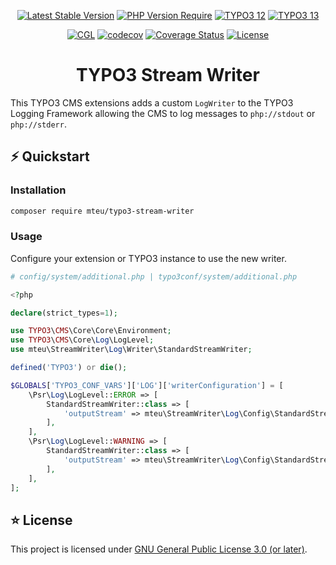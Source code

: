 <div align="center">

[![Latest Stable Version](http://poser.pugx.org/mteu/typo3-stream-writer/v)](https://packagist.org/packages/mteu/typo3-stream-writer)
[![PHP Version Require](http://poser.pugx.org/mteu/typo3-stream-writer/require/php)](https://packagist.org/packages/mteu/typo3-stream-writer)
[![TYPO3 12](https://img.shields.io/badge/TYPO3-12-orange.svg)](https://get.typo3.org/version/12)
[![TYPO3 13](https://img.shields.io/badge/TYPO3-13-orange.svg)](https://get.typo3.org/version/13)

[![CGL](https://github.com/mteu/typo3-stream-writer/actions/workflows/cgl.yaml/badge.svg)](https://github.com/mteu/typo3-stream-writer/actions/workflows/cgl.yaml)
[![codecov](https://codecov.io/gh/mteu/typo3-stream-writer/graph/badge.svg?token=XIx5ikuAYF)](https://codecov.io/gh/mteu/typo3-stream-writer)
[![Coverage Status](https://coveralls.io/repos/github/mteu/typo3-stream-writer/badge.svg)](https://coveralls.io/github/mteu/typo3-stream-writer)
[![License](http://poser.pugx.org/mteu/typo3-stream-writer/license)](https://packagist.org/packages/mteu/typo3-stream-writer)

# TYPO3 Stream Writer
</div>

This TYPO3 CMS extensions adds a custom `LogWriter` to the TYPO3 Logging Framework allowing the CMS to log messages to
`php://stdout` or `php://stderr`.

## ⚡️ Quickstart

### Installation
```bash
composer require mteu/typo3-stream-writer
```

### Usage
Configure your extension or TYPO3 instance to use the new writer.

```php
# config/system/additional.php | typo3conf/system/additional.php

<?php

declare(strict_types=1);

use TYPO3\CMS\Core\Core\Environment;
use TYPO3\CMS\Core\Log\LogLevel;
use mteu\StreamWriter\Log\Writer\StandardStreamWriter;

defined('TYPO3') or die();

$GLOBALS['TYPO3_CONF_VARS']['LOG']['writerConfiguration'] = [
    \Psr\Log\LogLevel::ERROR => [
        StandardStreamWriter::class => [
            'outputStream' => mteu\StreamWriter\Log\Config\StandardStream::Error,
        ],
    ],
    \Psr\Log\LogLevel::WARNING => [
        StandardStreamWriter::class => [
            'outputStream' => mteu\StreamWriter\Log\Config\StandardStream::Out,
        ],
    ],
];
```
## ⭐ License
This project is licensed under [GNU General Public License 3.0 (or later)](LICENSE).
